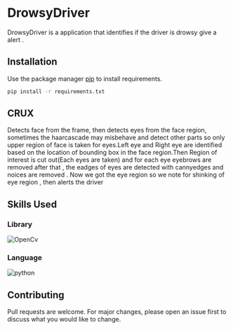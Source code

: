 # DrowsyDriver

DrowsyDriver is a application that identifies if the driver is drowsy give a alert .

## Installation

Use the package manager [pip](https://pip.pypa.io/en/stable/) to install requirements.

```bash
pip install -r requirements.txt
```

## CRUX
Detects face from the frame, then detects eyes from the face region, sometimes the haarcascade may misbehave and detect other parts so only upper region of face is taken for eyes.Left eye and Right eye are identified based on the location of bounding box in the face region.Then Region of interest is cut out(Each eyes are taken) and for each eye eyebrows are removed after that , the eadges of eyes are detected with cannyedges and noices are removed . Now we got the eye region so we note for shinking of eye region , then alerts the driver

## Skills Used
###  Library 
![OpenCv](https://upload.wikimedia.org/wikipedia/commons/thumb/5/53/OpenCV_Logo_with_text.png/195px-OpenCV_Logo_with_text.png)
### Language
![python](https://camo.githubusercontent.com/319c77f52d0ef90ae90152ee32d7f25042cb954d/687474703a2f2f7777772e706e67616c6c2e636f6d2f77702d636f6e74656e742f75706c6f6164732f323031362f30352f507974686f6e2d4c6f676f2d467265652d446f776e6c6f61642d504e472e706e67)

## Contributing
Pull requests are welcome. For major changes, please open an issue first to discuss what you would like to change.

